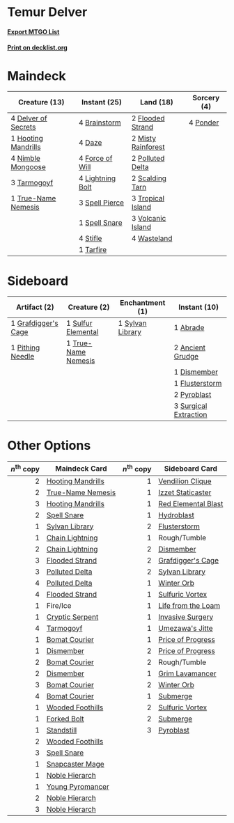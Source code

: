 # Temur Delver

#### [Export MTGO List](../collection/Temur%20Delver/Temur%20Delver.txt)
#### [Print on decklist.org](http://decklist.org/?deckmain=4%09Brainstorm%0A4%09Daze%0A4%09Delver%20of%20Secrets%0A2%09Flooded%20Strand%0A4%09Force%20of%20Will%0A1%09Hooting%20Mandrills%0A4%09Lightning%20Bolt%0A2%09Misty%20Rainforest%0A4%09Nimble%20Mongoose%0A2%09Polluted%20Delta%0A4%09Ponder%0A2%09Scalding%20Tarn%0A3%09Spell%20Pierce%0A1%09Spell%20Snare%0A4%09Stifle%0A1%09Tarfire%0A3%09Tarmogoyf%0A3%09Tropical%20Island%0A1%09True-Name%20Nemesis%0A3%09Volcanic%20Island%0A4%09Wasteland&deckside=1%09Abrade%0A2%09Ancient%20Grudge%0A1%09Dismember%0A1%09Flusterstorm%0A1%09Grafdigger's%20Cage%0A1%09Pithing%20Needle%0A2%09Pyroblast%0A1%09Sulfur%20Elemental%0A3%09Surgical%20Extraction%0A1%09Sylvan%20Library%0A1%09True-Name%20Nemesis)
# Maindeck

|                                        Creature (13)                                         |                                       Instant (25)                                        |                                          Land (18)                                          |                                    Sorcery (4)                                    |
|----------------------------------------------------------------------------------------------|-------------------------------------------------------------------------------------------|---------------------------------------------------------------------------------------------|-----------------------------------------------------------------------------------|
|4 [Delver of Secrets](http://gatherer.wizards.com/Pages/Card/Details.aspx?multiverseid=439326)|4 [Brainstorm](http://gatherer.wizards.com/Pages/Card/Details.aspx?multiverseid=382871)    |2 [Flooded Strand](http://gatherer.wizards.com/Pages/Card/Details.aspx?multiverseid=405098)  |4 [Ponder](http://gatherer.wizards.com/Pages/Card/Details.aspx?multiverseid=451051)|
|1 [Hooting Mandrills](http://gatherer.wizards.com/Pages/Card/Details.aspx?multiverseid=386558)|4 [Daze](http://gatherer.wizards.com/Pages/Card/Details.aspx?multiverseid=413586)          |2 [Misty Rainforest](http://gatherer.wizards.com/Pages/Card/Details.aspx?multiverseid=426065)|                                                                                   |
|4 [Nimble Mongoose](http://gatherer.wizards.com/Pages/Card/Details.aspx?multiverseid=413721)  |4 [Force of Will](http://gatherer.wizards.com/Pages/Card/Details.aspx?multiverseid=382943) |2 [Polluted Delta](http://gatherer.wizards.com/Pages/Card/Details.aspx?multiverseid=405104)  |                                                                                   |
|3 [Tarmogoyf](http://gatherer.wizards.com/Pages/Card/Details.aspx?multiverseid=370404)        |4 [Lightning Bolt](http://gatherer.wizards.com/Pages/Card/Details.aspx?multiverseid=234704)|2 [Scalding Tarn](http://gatherer.wizards.com/Pages/Card/Details.aspx?multiverseid=426069)   |                                                                                   |
|1 [True-Name Nemesis](http://gatherer.wizards.com/Pages/Card/Details.aspx?multiverseid=376562)|3 [Spell Pierce](http://gatherer.wizards.com/Pages/Card/Details.aspx?multiverseid=425876)  |3 [Tropical Island](http://gatherer.wizards.com/Pages/Card/Details.aspx?multiverseid=383138) |                                                                                   |
|                                                                                              |1 [Spell Snare](http://gatherer.wizards.com/Pages/Card/Details.aspx?multiverseid=370447)   |3 [Volcanic Island](http://gatherer.wizards.com/Pages/Card/Details.aspx?multiverseid=383147) |                                                                                   |
|                                                                                              |4 [Stifle](http://gatherer.wizards.com/Pages/Card/Details.aspx?multiverseid=429877)        |4 [Wasteland](http://gatherer.wizards.com/Pages/Card/Details.aspx?multiverseid=413790)       |                                                                                   |
|                                                                                              |1 [Tarfire](http://gatherer.wizards.com/Pages/Card/Details.aspx?multiverseid=157921)       |                                                                                             |                                                                                   |


# Sideboard

|                                         Artifact (2)                                         |                                         Creature (2)                                         |                                      Enchantment (1)                                      |                                          Instant (10)                                          |
|----------------------------------------------------------------------------------------------|----------------------------------------------------------------------------------------------|-------------------------------------------------------------------------------------------|------------------------------------------------------------------------------------------------|
|1 [Grafdigger's Cage](http://gatherer.wizards.com/Pages/Card/Details.aspx?multiverseid=426046)|1 [Sulfur Elemental](http://gatherer.wizards.com/Pages/Card/Details.aspx?multiverseid=122416) |1 [Sylvan Library](http://gatherer.wizards.com/Pages/Card/Details.aspx?multiverseid=383120)|1 [Abrade](http://gatherer.wizards.com/Pages/Card/Details.aspx?multiverseid=430772)             |
|1 [Pithing Needle](http://gatherer.wizards.com/Pages/Card/Details.aspx?multiverseid=425815)   |1 [True-Name Nemesis](http://gatherer.wizards.com/Pages/Card/Details.aspx?multiverseid=376562)|                                                                                           |2 [Ancient Grudge](http://gatherer.wizards.com/Pages/Card/Details.aspx?multiverseid=425913)     |
|                                                                                              |                                                                                              |                                                                                           |1 [Dismember](http://gatherer.wizards.com/Pages/Card/Details.aspx?multiverseid=397830)          |
|                                                                                              |                                                                                              |                                                                                           |1 [Flusterstorm](http://gatherer.wizards.com/Pages/Card/Details.aspx?multiverseid=382942)       |
|                                                                                              |                                                                                              |                                                                                           |2 [Pyroblast](http://gatherer.wizards.com/Pages/Card/Details.aspx?multiverseid=159243)          |
|                                                                                              |                                                                                              |                                                                                           |3 [Surgical Extraction](http://gatherer.wizards.com/Pages/Card/Details.aspx?multiverseid=397706)|


# Other Options

|*n*<sup>th</sup> copy|                                       Maindeck Card                                        |*n*<sup>th</sup> copy|                                        Sideboard Card                                        |
|--------------------:|--------------------------------------------------------------------------------------------|--------------------:|----------------------------------------------------------------------------------------------|
|                    2|[Hooting Mandrills](http://gatherer.wizards.com/Pages/Card/Details.aspx?multiverseid=386558)|                    1|[Vendilion Clique](http://gatherer.wizards.com/Pages/Card/Details.aspx?multiverseid=370390)   |
|                    2|[True-Name Nemesis](http://gatherer.wizards.com/Pages/Card/Details.aspx?multiverseid=376562)|                    1|[Izzet Staticaster](http://gatherer.wizards.com/Pages/Card/Details.aspx?multiverseid=253638)  |
|                    3|[Hooting Mandrills](http://gatherer.wizards.com/Pages/Card/Details.aspx?multiverseid=386558)|                    1|[Red Elemental Blast](http://gatherer.wizards.com/Pages/Card/Details.aspx?multiverseid=202447)|
|                    2|[Spell Snare](http://gatherer.wizards.com/Pages/Card/Details.aspx?multiverseid=370447)      |                    1|[Hydroblast](http://gatherer.wizards.com/Pages/Card/Details.aspx?multiverseid=159231)         |
|                    1|[Sylvan Library](http://gatherer.wizards.com/Pages/Card/Details.aspx?multiverseid=383120)   |                    2|[Flusterstorm](http://gatherer.wizards.com/Pages/Card/Details.aspx?multiverseid=382942)       |
|                    1|[Chain Lightning](http://gatherer.wizards.com/Pages/Card/Details.aspx?multiverseid=217977)  |                    1|Rough/Tumble                                                                                  |
|                    2|[Chain Lightning](http://gatherer.wizards.com/Pages/Card/Details.aspx?multiverseid=217977)  |                    2|[Dismember](http://gatherer.wizards.com/Pages/Card/Details.aspx?multiverseid=397830)          |
|                    3|[Flooded Strand](http://gatherer.wizards.com/Pages/Card/Details.aspx?multiverseid=405098)   |                    2|[Grafdigger's Cage](http://gatherer.wizards.com/Pages/Card/Details.aspx?multiverseid=426046)  |
|                    3|[Polluted Delta](http://gatherer.wizards.com/Pages/Card/Details.aspx?multiverseid=405104)   |                    2|[Sylvan Library](http://gatherer.wizards.com/Pages/Card/Details.aspx?multiverseid=383120)     |
|                    4|[Polluted Delta](http://gatherer.wizards.com/Pages/Card/Details.aspx?multiverseid=405104)   |                    1|[Winter Orb](http://gatherer.wizards.com/Pages/Card/Details.aspx?multiverseid=159277)         |
|                    4|[Flooded Strand](http://gatherer.wizards.com/Pages/Card/Details.aspx?multiverseid=405098)   |                    1|[Sulfuric Vortex](http://gatherer.wizards.com/Pages/Card/Details.aspx?multiverseid=383117)    |
|                    1|Fire/Ice                                                                                    |                    1|[Life from the Loam](http://gatherer.wizards.com/Pages/Card/Details.aspx?multiverseid=370398) |
|                    1|[Cryptic Serpent](http://gatherer.wizards.com/Pages/Card/Details.aspx?multiverseid=426750)  |                    1|[Invasive Surgery](http://gatherer.wizards.com/Pages/Card/Details.aspx?multiverseid=409811)   |
|                    4|[Tarmogoyf](http://gatherer.wizards.com/Pages/Card/Details.aspx?multiverseid=370404)        |                    1|[Umezawa's Jitte](http://gatherer.wizards.com/Pages/Card/Details.aspx?multiverseid=416756)    |
|                    1|[Bomat Courier](http://gatherer.wizards.com/Pages/Card/Details.aspx?multiverseid=417772)    |                    1|[Price of Progress](http://gatherer.wizards.com/Pages/Card/Details.aspx?multiverseid=234714)  |
|                    1|[Dismember](http://gatherer.wizards.com/Pages/Card/Details.aspx?multiverseid=397830)        |                    2|[Price of Progress](http://gatherer.wizards.com/Pages/Card/Details.aspx?multiverseid=234714)  |
|                    2|[Bomat Courier](http://gatherer.wizards.com/Pages/Card/Details.aspx?multiverseid=417772)    |                    2|Rough/Tumble                                                                                  |
|                    2|[Dismember](http://gatherer.wizards.com/Pages/Card/Details.aspx?multiverseid=397830)        |                    1|[Grim Lavamancer](http://gatherer.wizards.com/Pages/Card/Details.aspx?multiverseid=234706)    |
|                    3|[Bomat Courier](http://gatherer.wizards.com/Pages/Card/Details.aspx?multiverseid=417772)    |                    2|[Winter Orb](http://gatherer.wizards.com/Pages/Card/Details.aspx?multiverseid=159277)         |
|                    4|[Bomat Courier](http://gatherer.wizards.com/Pages/Card/Details.aspx?multiverseid=417772)    |                    1|[Submerge](http://gatherer.wizards.com/Pages/Card/Details.aspx?multiverseid=21296)            |
|                    1|[Wooded Foothills](http://gatherer.wizards.com/Pages/Card/Details.aspx?multiverseid=405116) |                    2|[Sulfuric Vortex](http://gatherer.wizards.com/Pages/Card/Details.aspx?multiverseid=383117)    |
|                    1|[Forked Bolt](http://gatherer.wizards.com/Pages/Card/Details.aspx?multiverseid=401702)      |                    2|[Submerge](http://gatherer.wizards.com/Pages/Card/Details.aspx?multiverseid=21296)            |
|                    1|[Standstill](http://gatherer.wizards.com/Pages/Card/Details.aspx?multiverseid=29936)        |                    3|[Pyroblast](http://gatherer.wizards.com/Pages/Card/Details.aspx?multiverseid=159243)          |
|                    2|[Wooded Foothills](http://gatherer.wizards.com/Pages/Card/Details.aspx?multiverseid=405116) |                     |                                                                                              |
|                    3|[Spell Snare](http://gatherer.wizards.com/Pages/Card/Details.aspx?multiverseid=370447)      |                     |                                                                                              |
|                    1|[Snapcaster Mage](http://gatherer.wizards.com/Pages/Card/Details.aspx?multiverseid=425875)  |                     |                                                                                              |
|                    1|[Noble Hierarch](http://gatherer.wizards.com/Pages/Card/Details.aspx?multiverseid=397709)   |                     |                                                                                              |
|                    1|[Young Pyromancer](http://gatherer.wizards.com/Pages/Card/Details.aspx?multiverseid=413697) |                     |                                                                                              |
|                    2|[Noble Hierarch](http://gatherer.wizards.com/Pages/Card/Details.aspx?multiverseid=397709)   |                     |                                                                                              |
|                    3|[Noble Hierarch](http://gatherer.wizards.com/Pages/Card/Details.aspx?multiverseid=397709)   |                     |                                                                                              |

